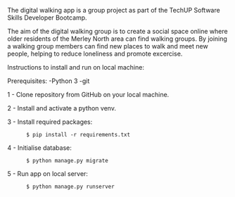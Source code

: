 
The digital walking app is a group project as part of the TechUP Software Skills Developer Bootcamp.

The aim of the digital walking group is to create a social space online where older residents of the Merley North area can find walking groups. 
By joining a walking group members can find new places to walk and meet new people, helping to reduce loneliness and promote excercise.


Instructions to install and run on local machine:

Prerequisites:
-Python 3
-git

1 - Clone repository from GitHub on your local machine.

2 - Install and activate a python venv.

3 - Install required packages:
```
      $ pip install -r requirements.txt
```

4 - Initialise database:
```
      $ python manage.py migrate
```
5 - Run app on local server:
```
      $ python manage.py runserver
```
